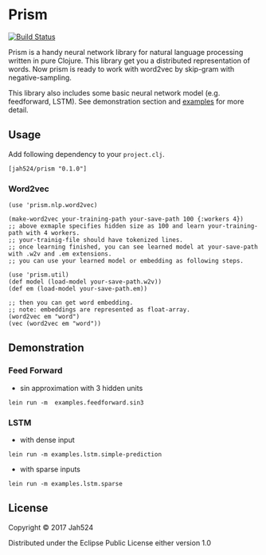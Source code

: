 # Prism

[![Build Status](https://travis-ci.org/Jah524/prism.svg?branch=master)](https://travis-ci.org/Jah524/prism)

Prism is a handy neural network library for natural language processing written in pure Clojure.
This library get you a distributed representation of words.
Now prism is ready to work with word2vec by skip-gram with negative-sampling.

This library also includes some basic neural network model (e.g. feedforward, LSTM).
See demonstration section and [examples](/src/examples) for more detail.

## Usage

Add following dependency to your `project.clj`.

```
[jah524/prism "0.1.0"]
```

### Word2vec

```
(use 'prism.nlp.word2vec)

(make-word2vec your-training-path your-save-path 100 {:workers 4})
;; above exmaple specifies hidden size as 100 and learn your-training-path with 4 workers.
;; your-trainig-file should have tokenized lines.
;; once learning finished, you can see learned model at your-save-path with .w2v and .em extensions.
;; you can use your learned model or embedding as following steps.

(use 'prism.util)
(def model (load-model your-save-path.w2v))
(def em (load-model your-save-path.em))

;; then you can get word embedding.
;; note: embeddings are represented as float-array.
(word2vec em "word")
(vec (word2vec em "word"))

```

## Demonstration

### Feed Forward

- sin approximation with 3 hidden units

```
lein run -m  examples.feedforward.sin3
```

### LSTM

- with dense input

```
lein run -m examples.lstm.simple-prediction
```

- with sparse inputs

```
lein run -m examples.lstm.sparse
```

## License

Copyright © 2017 Jah524

Distributed under the Eclipse Public License either version 1.0

